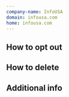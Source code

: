 ```yaml
---
company-name: InfoUSA
domain: infousa.com
home: infousa.com
---
```

## How to opt out




## How to delete




## Additional info

















